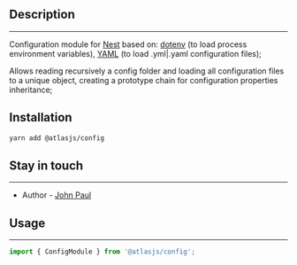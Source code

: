 ## Description
---
Configuration module for [Nest](https://github.com/nestjs/nest) based on: [dotenv](https://github.com/motdotla/dotenv) (to load process environment variables), [YAML](https://github.com/nodeca/js-yaml) (to load .yml|.yaml configuration files);

Allows reading recursively a config folder and loading all configuration files to a unique object, creating a prototype chain for configuration properties inheritance;
## Installation
```bash
yarn add @atlasjs/config
```
## Stay in touch
---
- Author - [John Paul](john891226@gmail.com)

## Usage
---
```ts
import { ConfigModule } from '@atlasjs/config';


```





